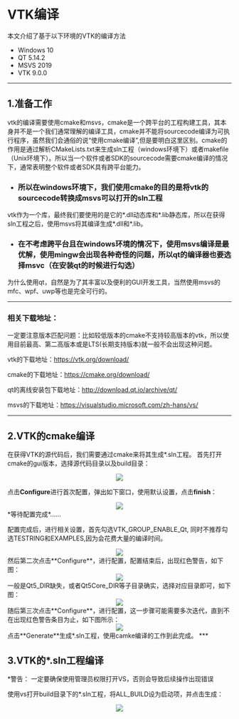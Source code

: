 # VTK编译
本文介绍了基于以下环境的VTK的编译方法
* Windows 10
* QT 5.14.2
* MSVS 2019
* VTK 9.0.0
***

## 1.准备工作
vtk的编译需要使用cmake和msvs，cmake是一个跨平台的工程构建工具，其本身并不是一个我们通常理解的编译工具，cmake并不能将sourcecode编译为可执行程序，虽然我们会通俗的说“使用cmake编译”,但是要明白这里区别。cmake的作用是通过解析CMakeLists.txt来生成sln工程（windows环境下）或者makefile（Unix环境下）。所以当一个软件或者SDK的sourcecode需要cmake编译的情况下，通常表明整个软件或者SDK具有跨平台能力。
* ### 所以在windows环境下，我们使用cmake的目的是将vtk的sourcecode转换成msvs可以打开的sln工程
 vtk作为一个库，最终我们要使用的是它的*.dll动态库和*.lib静态库，所以在获得sln工程之后，使用msvs将其编译生成*.dll和*.lib。
* ### 在不考虑跨平台且在windows环境的情况下，使用msvs编译是最优解，使用mingw会出现各种奇怪的问题，所以qt的编译器也要选择msvc（在安装qt的时候进行勾选）
为什么使用qt，自然是为了其丰富以及便利的GUI开发工具，当然使用msvs的mfc、wpf、uwp等也是完全可行的。
***
### 相关下载地址：

一定要注意版本匹配问题：比如较低版本的cmake不支持较高版本的vtk，所以使用目前最高、第二高版本或是LTS(长期支持版本)就一般不会出现这种问题。

vtk的下载地址：https://vtk.org/download/

cmake的下载地址：https://cmake.org/download/

qt的离线安装包下载地址：http://download.qt.io/archive/qt/

msvs的下载地址：https://visualstudio.microsoft.com/zh-hans/vs/
***
## 2.VTK的cmake编译
在获得VTK的源代码后，我们需要通过cmake来将其生成*.sln工程。
首先打开cmake的gui版本，选择源代码目录以及build目录：
<div align=center>
<img src="../pic/VTK01.jpg"/>
</div>

点击**Configure**进行首次配置，弹出如下窗口，使用默认设置，点击**finish**：
<div align=center>
<img src="./pic/VTK02.jpg"/>
</div>
*等待配置完成*......

配置完成后，进行相关设置，首先勾选VTK_GROUP_ENABLE_Qt, 同时不推荐勾选TESTRING和EXAMPLES,因为会花费大量的编译时间。
<div align=center>
<img src="./pic/VTK03.jpg"/>
</div>
然后第二次点击**Configure**，进行配置，配置结束后，出现红色警告，如下图：
<div align=center>
<img src="./pic/VTK04.jpg"/>
</div>
一般是Qt5_DIR缺失，或者Qt5Core_DIR等子目录确实，选择对应目录即可，如下图：
<div align=center>
<img src="./pic/VTK05.jpg"/>
</div>
随后第三次点击**Configure**，进行配置，这一步骤可能需要多次迭代，直到不在出现红色警告条目为止，如下图所示：
<div align=center>
<img src="./pic/VTK06.jpg"/>
</div>
点击**Generate**生成*.sln工程，使用camke编译的工作到此完成。
***

## 3.VTK的*.sln工程编译
*警告： 一定要确保使用管理员权限打开VS，否则会导致后续操作出现错误

使用vs打开build目录下的*.sln工程，将ALL_BUILD设为启动项，并点击生成：
<div align=center>
<img src="./pic/VTK07.jpg"/>
</div>
